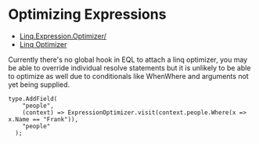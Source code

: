 # Optimizing Expressions

* [Linq.Expression.Optimizer/](https://thorium.github.io/Linq.Expression.Optimizer/)
* [Linq Optimizer](https://github.com/nessos/LinqOptimizer)

Currently there's no global hook in EQL to attach a linq optimizer, you may be able to override individual resolve statements but it is unlikely to be able to optimize as well due to conditionals like WhenWhere and arguments not yet being supplied.

```
type.AddField(
    "people",
    (context) => ExpressionOptimizer.visit(context.people.Where(x => x.Name == "Frank")),
    "people"
  );
```